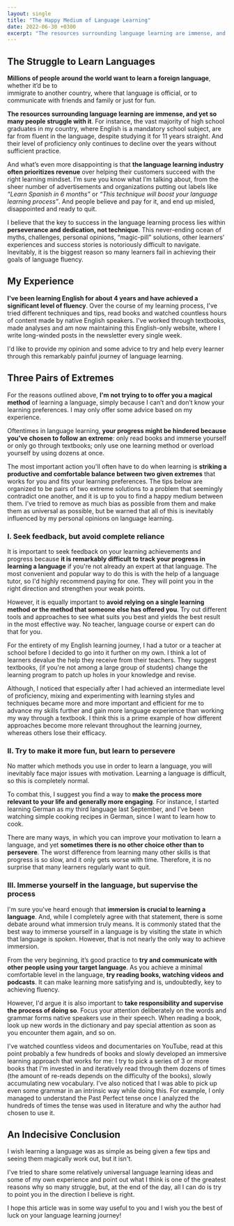 ```yaml
---
layout: single
title: "The Happy Medium of Language Learning"
date: 2022-06-30 +0300
excerpt: "The resources surrounding language learning are immense, and yet so many people struggle with it..."
---
```


## The Struggle to Learn Languages

**Millions of people around the world want to learn a foreign language**, whether it’d be to \
 immigrate to another country, where that language is official,
 or to communicate with friends and family or just for fun.

**The resources surrounding language learning are immense, and yet so many people struggle with it**. For instance, the vast majority of high school
 graduates in my country, where English is a mandatory school subject, are far from fluent in the language, despite studying it for 11 years straight. And
 their level of proficiency only continues to decline over the years without sufficient practice.

And what’s even more disappointing is that **the language learning industry often prioritizes revenue** over helping their customers succeed with the right
 learning mindset. I’m sure you know what I’m talking about, from the sheer number of advertisements and organizations putting out labels like _“Learn 
 Spanish in 6 months”_ or _“This technique will boost your language learning process”_. And people believe and pay for it, and end up misled, disappointed
 and ready to quit.

I believe that the key to success in the language learning process lies within **perseverance and dedication, not technique**. This never-ending ocean of
 myths, challenges, personal opinions, “magic-pill” solutions, other learners’ experiences and success stories is notoriously difficult to navigate.
Inevitably, it is the biggest reason so many learners fail in achieving their goals of language fluency.

## My Experience

**I've been learning English for about 4 years and have achieved a significant level of fluency**. Over the course of my learning process, I've tried
different techniques and tips, read books and watched countless hours of content made by native English speakers. I've worked through textbooks, made
analyses and am now maintaining this English-only website, where I write long-winded posts in the newsletter every single week.

I'd like to provide my opinion and some advice to try and help every learner through this remarkably painful journey of language learning.

## Three Pairs of Extremes

For the reasons outlined above, **I'm not trying to to offer you a magical method** of learning a language, simply because I can’t and don’t know your
 learning preferences. I may only offer some advice based on my experience.

Oftentimes in language learning, **your progress might be hindered because you've chosen to follow an extreme**: only read books and immerse yourself or
 only go through textbooks; only use one learning method or overload yourself by using dozens at once.

The most important action you'll often have to do when learning is **striking a productive and comfortable balance between two given extremes** that
 works for you and fits your learning preferences. The tips below are organized to be pairs of two extreme solutions to a problem that seemingly 
 contradict one another, and it is up to you to find a happy medium between them. I've tried to remove as much bias as possible from them and make them as
 universal as possible, but be warned that all of this is inevitably influenced by my personal opinions on language learning.

### I. Seek feedback, but avoid complete reliance

It is important to seek feedback on your learning achievements and progress because **it is remarkably difficult to track your progress in learning a language**
 if you're not already an expert at that language. The most convenient and popular way to do this is with the help of a language tutor, so I'd
 highly recommend paying for one. They will point you in the right direction and strengthen your weak points.

However, it is equally important to **avoid relying on a single learning method or the method that someone else has offered you**.
 Try out different tools and approaches to see what suits you best and yields the best result in the most effective way. No teacher, language course
 or expert can do that for you.

For the entirety of my English learning journey, I had a tutor or a teacher at school before I decided to go into it further on my own. I think a lot of
learners devalue the help they receive from their teachers. They suggest textbooks, (if you're not among a large group of students) change the learning
program to patch up holes in your knowledge and revise.

Although, I noticed that especially after I had achieved an intermediate level of proficiency, mixing and experimenting with learning styles and techniques
 became more and more important and efficient for me to advance my skills further and gain more language experience than working my way through a 
 textbook. I think this is a prime example of how different approaches become more relevant throughout the learning journey, whereas others lose their
  efficacy.

### II. Try to make it more fun, but learn to persevere

No matter which methods you use in order to learn a language, you will inevitably face major issues with motivation. Learning a language is difficult, so
 this is completely normal.

To combat this, I suggest you find a way to **make the process more relevant to your life and generally more engaging**. For instance, I started learning
German as my third language last September, and I’ve been watching simple cooking recipes in German, since I want to learn how to cook.

There are many ways, in which you can improve your motivation to learn a language, and yet **sometimes there is no other choice other than to persevere**.
The worst difference from learning many other skills is that progress is so slow, and it only gets worse with time.
Therefore, it is no surprise that many learners regularly want to quit.

### III. Immerse yourself in the language, but supervise the process

I'm sure you've heard enough that **immersion is crucial to learning a language**. And, while I completely agree with that statement, there is some debate
around what immersion truly means. It is commonly stated that the best way to immerse yourself in a language is by visiting the state in which that
 language is spoken. However, that is not nearly the only way to achieve immersion.
 
From the very beginning, it’s good practice to **try and communicate with other people using your target language**. As you achieve a minimal comfortable level in the language, **try reading books, watching videos and podcasts**. It can make learning more satisfying and is, undoubtedly, key to achieving fluency.

However, I'd argue it is also important to **take responsibility and supervise the process of doing so**. Focus your attention deliberately on the words
 and grammar forms native speakers use in their speech. When reading a book, look up new words in the dictionary and pay special attention as soon as you
encounter them again, and so on.

I've watched countless videos and documentaries on YouTube, read at this point probably a few hundreds of books and slowly developed an immersive learning
approach that works for me: I try to pick a series of 3 or more books that I'm invested in and iteratively read through them dozens of times (the amount
 of re-reads depends on the difficulty of the books), slowly accumulating new vocabulary. I've also noticed that I was able to pick up even some grammar
 in an intrinsic way while doing this. For example, I only managed to understand the Past Perfect tense once I analyzed the hundreds of times the tense
 was used in literature and why the author had chosen to use it.

## An Indecisive Conclusion

I wish learning a language was as simple as being given a few tips and seeing them magically work out, but it isn't.

I've tried to share some relatively universal language learning ideas and some of my own experience and point out what I think is one of the greatest
reasons why so many struggle, but, at the end of the day, all I can do is try to point you in the direction I believe is right.

I hope this article was in some way useful to you and I wish you the best of luck on your language learning journey!
